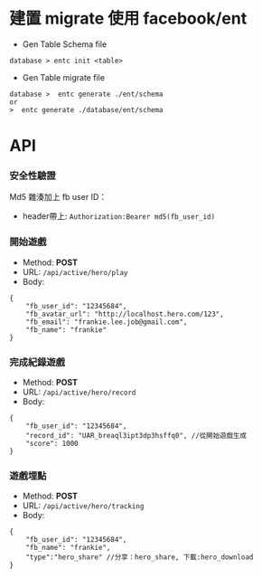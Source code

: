 
  
# 建置 migrate 使用 facebook/ent    
    
- Gen Table Schema file
 ```    
database > entc init <table>    
```    
- Gen Table migrate file
 ```    
database >  entc generate ./ent/schema     
or    
>  entc generate ./database/ent/schema     
```    
    
# API    

### 安全性驗證

Md5 雜湊加上 fb user ID：
- header帶上: ```Authorization:Bearer md5(fb_user_id)```


### 開始遊戲  
- Method: **POST**  
- URL: ```/api/active/hero/play```  
- Body:  
```  
{  
    "fb_user_id": "12345684",  
    "fb_avatar_url": "http://localhost.hero.com/123",  
    "fb_email": "frankie.lee.job@gmail.com",  
    "fb_name": "frankie"  
}  
```  
  
### 完成紀錄遊戲  
- Method: **POST**  
- URL: ```/api/active/hero/record```  
- Body:  
```  
{  
    "fb_user_id": "12345684",  
    "record_id": "UAR_breaql3ipt3dp3hsffq0", //從開始遊戲生成
    "score": 1000  
}  
```  
  
### 遊戲埋點  
- Method: **POST**  
- URL: ```/api/active/hero/tracking```   
- Body:  
```  
{  
    "fb_user_id": "12345684",  
    "fb_name": "frankie",  
    "type":"hero_share" //分享：hero_share, 下載:hero_download  
}  
```